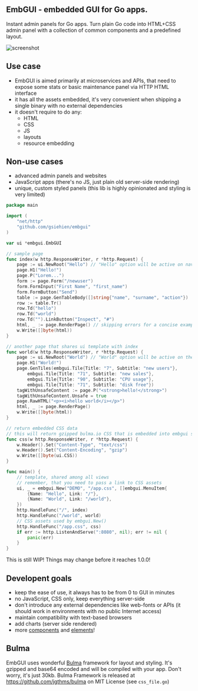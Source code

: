 ## EmbGUI - embedded GUI for Go apps. 

Instant admin panels for Go apps. Turn plain Go code into HTML+CSS admin panel with a collection of common components and a predefined layout.

<img src="https://raw.githubusercontent.com/gsiehien/embgui/master/examples/screenshot.png" alt="screenshot" style="max-width:100%;"></a>

## Use case

* EmbGUI is aimed primarily at microservices and APIs, that need to expose some stats or basic maintenance panel via HTTP HTML interface
* it has all the assets embedded, it's very convenient when shipping a single binary with no external dependencies
* it doesn't require to do any:
	* HTML
	* CSS
	* JS
	* layouts
	* resource embedding

## Non-use cases

* advanced admin panels and websites
* JavaScript apps (there's no JS, just plain old server-side rendering)
* unique, custom styled panels (this lib is highly opinionated and styling is very limited)


```go
package main

import (
	"net/http"
	"github.com/gsiehien/embgui"
)

var ui *embgui.EmbGUI

// sample page
func index(w http.ResponseWriter, r *http.Request) {
	page := ui.NewRoot("Hello") // "Hello" option will be active on navbar
	page.H1("Hello!")
	page.P("Lorem...")
	form := page.Form("/newuser")
	form.FormInput("First Name", "first_name")
	form.FormButton("Send")
	table := page.GenTableBody([]string{"name", "surname", "action"})
	row := table.Tr()
	row.Td("hello")
	row.Td("world")
	row.Td("").LinkButton("Inspect", "#")
	html, _ := page.RenderPage() // skipping errors for a concise example
	w.Write([]byte(html))
}

// another page that shares ui template with index
func world(w http.ResponseWriter, r *http.Request) {
	page := ui.NewRoot("World") // "World" option will be active on the navbar
	page.H1("World!")
	page.GenTiles(embgui.Tile{Title: "7", Subtitle: "new users"},
		embgui.Tile{Title: "71", Subtitle: "new sales"},
		embgui.Tile{Title: "90", Subtitle: "CPU usage"},
		embgui.Tile{Title: "71", Subtitle: "disk free"})	
	tagWithUnsafeContent := page.P("<strong>hello!</strong>")
	tagWithUnsafeContent.Unsafe = true
	page.RawHTML("<p><i>hello world</i></p>")
	html, _ := page.RenderPage()
	w.Write([]byte(html))
}

// return embedded CSS data
// this will return gzipped bulma.io CSS that is embedded into embgui sources
func css(w http.ResponseWriter, r *http.Request) {
	w.Header().Set("Content-Type", "text/css")
	w.Header().Set("Content-Encoding", "gzip")
	w.Write([]byte(ui.CSS)) 
}

func main() {
	// template, shared among all views
	// remember, that you need to pass a link to CSS assets
	ui, _ = embgui.New("DEMO", "/app.css", []embgui.MenuItem{
		{Name: "Hello", Link: "/"},
		{Name: "World", Link: "/world"},
	})
	http.HandleFunc("/", index)
	http.HandleFunc("/world", world)
	// CSS assets used by embgui.New()
	http.HandleFunc("/app.css", css)
	if err := http.ListenAndServe(":8080", nil); err != nil {
		panic(err)
	}
}
```

This is still WIP! Things may change before it reaches 1.0.0!

## Developent goals

* keep the ease of use, it always has to be from 0 to GUI in minutes
* no JavaScript, CSS only, keep everything server-side
* don't introduce any external dependencies like web-fonts or APIs (it should work in environments with no public Internet access)
* maintain compatibility with text-based browsers 
* add charts (server side rendered)
* more [components](https://bulma.io/documentation/components/) and [elements](https://bulma.io/documentation/elements/)! 

## Bulma

EmbGUI uses wonderful [Bulma](https://bulma.io/) framework for layout and styling. It's gzipped and base64 encoded and will be compiled with your app. Don't worry, it's just 30kb.
Bulma Framework is released at https://github.com/jgthms/bulma on MIT License (see `css_file.go`)

